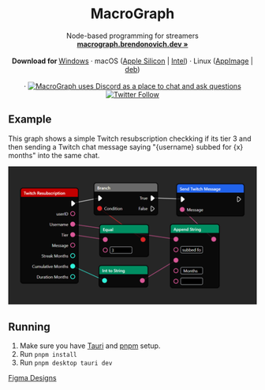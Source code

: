 <p align="center">
   <h1 align="center">MacroGraph</h1>
    <p align="center"> 
      Node-based programming for streamers     
    <br />
    <a href="https://macrograph.brendonovich.dev"><strong>macrograph.brendonovich.dev »</strong></a>
    <br />
    <br />
    <b>Download for </b>
    <a href="https://macrograph.brendonovich.dev/api/desktop/download/latest/windows-x86_64">Windows</a> ·
    macOS (<a href="https://macrograph.brendonovich.dev/api/desktop/download/latest/darwin-aarch64">Apple Silicon</a> | <a href="https://macrograph.brendonovich.dev/api/desktop/download/latest/darwin-x86_64">Intel</a>) ·
    Linux (<a href="https://macrograph.brendonovich.dev/api/desktop/download/latest/linux-x86_64-AppImage">AppImage</a> | <a href="https://macrograph.brendonovich.dev/api/desktop/download/latest/linux-x86_64-deb">deb</a>)
    <br />
    <br/>
·   <a href="https://discord.gg/FEyYaC8v53">
      <img alt="MacroGraph uses Discord as a place to chat and ask questions" src="https://img.shields.io/discord/1101415635449286729?color=blue&style=flat-square&logo=discord">
    </a>
    <a href="https://twitter.com/macrographio">
      <img alt="Twitter Follow" src="https://img.shields.io/twitter/follow/macrographio?label=%40macrographio&style=social">
    </a>
  </p>
</p>

## Example

This graph shows a simple Twitch resubscription checkking if its tier 3 and then sending a Twitch chat message saying "{username} subbed for {x} months" into the same chat.

 <img src=".github\assets\readme.png" width="700" alt="Profile Readme Generator" />

## Running

1. Make sure you have [Tauri](https://tauri.app/v1/guides/getting-started/prerequisites) and [pnpm](https://pnpm.io/) setup.
2. Run `pnpm install`
3. Run `pnpm desktop tauri dev`

[Figma Designs](https://www.figma.com/file/VO7zmohUtZSqC1eIyGUuN3/MacroGraph-Designs?node-id=0%3A1&t=FfCvKUpKsLp5b0ST-1)
